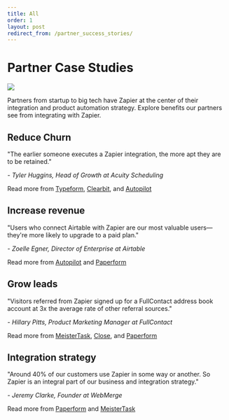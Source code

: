 ```yaml
---
title: All
order: 1
layout: post
redirect_from: /partner_success_stories/
---
```


# Partner Case Studies

![](https://cdn.zapier.com/storage/photos/076d555dc326f4be4b6d34d75623fc9d.png)

Partners from startup to big tech have Zapier at the center of their integration and product automation strategy. Explore benefits our partners see from integrating with Zapier.

## Reduce Churn

"The earlier someone executes a Zapier integration, the more apt they are to be retained."

*- Tyler Huggins, Head of Growth at Acuity Scheduling*

Read more from [Typeform](https://platform.zapier.com/partner_success_stories/typeform), 
[Clearbit](https://platform.zapier.com/partner_success_stories/clearbit), and [Autopilot](https://platform.zapier.com/partner_success_stories/autopilot)

## Increase revenue

"Users who connect Airtable with Zapier are our most valuable users—they're more likely to upgrade to a paid plan."

*- Zoelle Egner, Director of Enterprise at Airtable*

Read more from [Autopilot](https://platform.zapier.com/partner_success_stories/autopilot) and [Paperform](https://platform.zapier.com/partner_success_stories/paperform) 

## Grow leads

"Visitors referred from Zapier signed up for a FullContact address book account at 3x the average rate of other referral sources."

*- Hillary Pitts, Product Marketing Manager at FullContact*

Read more from [MeisterTask](https://platform.zapier.com/partner_success_stories/meistertask), [Close](https://platform.zapier.com/partner_success_stories/close), and [Paperform](https://platform.zapier.com/partner_success_stories/paperform)

## Integration strategy

"Around 40% of our customers use Zapier in some way or another. So Zapier is an integral part of our business and integration strategy."

*- Jeremy Clarke, Founder at WebMerge*

Read more from [Paperform](https://platform.zapier.com/partner_success_stories/paperform) and [MeisterTask](https://platform.zapier.com/partner_success_stories/meistertask)
